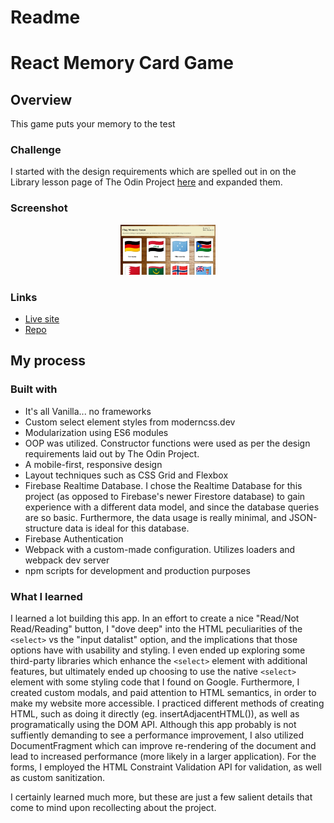 # Readme
# React Memory Card Game

## Overview

This game puts your memory to the test

### Challenge

I started with the design requirements which are spelled out in on the Library lesson page of The Odin Project [here](https://www.theodinproject.com/paths/full-stack-javascript/courses/javascript/lessons/library) and expanded them.

### Screenshot

<p align="center">
  <img src="./screenshot_for_readme.png" alt="screenshot of library app" width="30%" height="30%">
</p>

### Links

- [Live site](https://mylibrary-mrd.web.app/)
- [Repo](https://github.com/mattdimicelli/library2)

## My process

### Built with

- It's all Vanilla... no frameworks
- Custom select element styles from moderncss.dev
- Modularization using ES6 modules
- OOP was utilized.  Constructor functions were used as per the design requirements laid out by The Odin Project.
- A mobile-first, responsive design
- Layout techniques such as CSS Grid and Flexbox
- Firebase Realtime Database.  I chose the Realtime Database for this project (as opposed to Firebase's newer Firestore database) to gain experience with a different data model, and since the database queries are so basic.  Furthermore, the data usage is really minimal, and JSON-structure data is ideal for this database.
- Firebase Authentication
- Webpack with a custom-made configuration.  Utilizes loaders and webpack dev server
- npm scripts for development and production purposes

### What I learned

I learned a lot building this app.  In an effort to create a nice "Read/Not Read/Reading" button, I "dove deep" into the HTML peculiarities of the `<select>` vs the "input datalist" option, and the implications that those options have with usability and styling.  I even ended up exploring some third-party libraries which enhance the `<select>` element with additional features, but ultimately ended up choosing to use the native `<select>` element with some styling code that I found on Google.  Furthermore, I created custom modals, and paid attention to HTML semantics, in order to make my website more accessible.  I practiced different methods of creating HTML, such as doing it directly (eg. insertAdjacentHTML()), as well as programatically using the DOM API.  Although this app probably is not suffiently demanding to see a performance improvement, I also utilized DocumentFragment which can improve re-rendering of the document and lead to increased performance (more likely in a larger application).  For the forms, I employed the HTML Constraint Validation API for validation, as well as custom sanitization.
  
I certainly learned much more, but these are just a few salient details that come to mind upon recollecting about the project.

